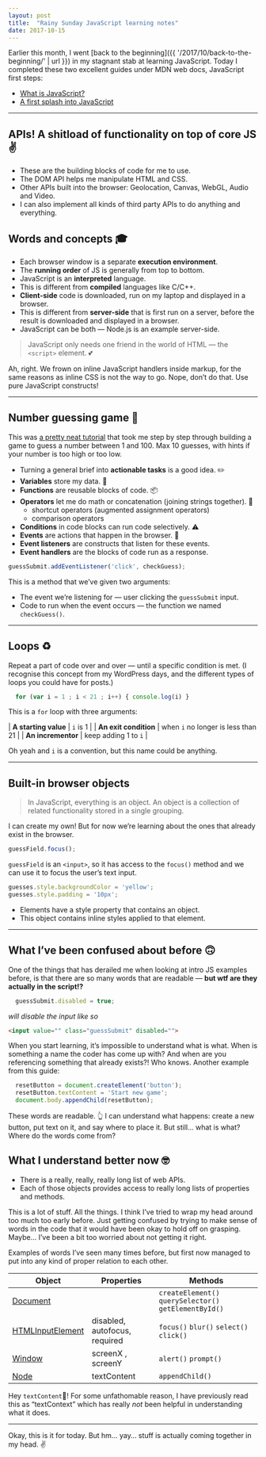 ```yaml
---
layout: post
title:  "Rainy Sunday JavaScript learning notes"
date: 2017-10-15
---
```


Earlier this month, I went [back to the beginning]({{ '/2017/10/back-to-the-beginning/' | url }}) in my stagnant stab at learning JavaScript. Today I completed these two excellent guides under MDN web docs, JavaScript first steps:

* [What is JavaScript?](https://developer.mozilla.org/en-US/docs/Learn/JavaScript/First_steps/What_is_JavaScript)
* [A first splash into JavaScript](https://developer.mozilla.org/en-US/docs/Learn/JavaScript/First_steps/A_first_splash)

---

## APIs! A shitload of functionality on top of core JS ✌️
* These are the building blocks of code for me to use.
* The DOM API helps me manipulate HTML and CSS.
* Other APIs built into the browser: Geolocation, Canvas, WebGL, Audio and Video.
* I can also implement all kinds of third party APIs to do anything and everything.

## Words and concepts 🎓
* Each browser window is a separate **execution environment**.
* The **running order** of JS is generally from top to bottom.
* JavaScript is an **interpreted** language.
* This is different from **compiled** languages like C/C++.
*  **Client-side** code is downloaded, run on my laptop and displayed in a browser.
*  This is different from **server-side** that is first run on a server, before the result is downloaded and displayed in a browser.
*  JavaScript can be both — Node.js is an example server-side.

> JavaScript only needs one friend in the world of HTML — the `<script>` element. 💕

Ah, right. We frown on inline JavaScript handlers inside markup, for the same reasons as inline CSS is not the way to go. Nope, don’t do that. Use pure JavaScript constructs!

---

## Number guessing game 👾

This was [a pretty neat tutorial](https://developer.mozilla.org/en-US/docs/Learn/JavaScript/First_steps/A_first_splash) that took me step by step through building a game to guess a number between 1 and 100. Max 10 guesses, with hints if your number is too high or too low.

* Turning a general brief into **actionable tasks** is a good idea. ✏️
* **Variables** store my data. 👜
* **Functions** are reusable blocks of code. 📦
* **Operators** let me do math or concatenation (joining strings together). 🔨
    * shortcut operators (augmented assignment operators)
    * comparison operators
* **Conditions** in code blocks can run code selectively. ⚠️
* **Events** are actions that happen in the browser. 📅
* **Event listeners** are constructs that listen for these events.
* **Event handlers** are the blocks of code run as a response.

```js
guessSubmit.addEventListener('click', checkGuess);
```

This is a method that we’ve given two arguments:
* The event we’re listening for — user clicking the `guessSubmit` input.
* Code to run when the event occurs — the function we named `checkGuess()`.

---

## Loops ♻️

Repeat a part of code over and over — until a specific condition is met. (I recognise this concept from my WordPress days, and the different types of loops you could have for posts.)

```js
  for (var i = 1 ; i < 21 ; i++) { console.log(i) }
```

This is a `for` loop with three arguments:

| **A starting value** | `i` is 1 |
| **An exit condition** | when `i` no longer is less than 21 |
| **An incrementor** | keep adding 1 to `i` |


Oh yeah and `i` is a convention, but this name could be anything.

---

## Built-in browser objects

> In JavaScript, everything is an object. An object is a collection of related functionality stored in a single grouping.

I can create my own! But for now we’re learning about the ones that already exist in the browser.

```js
guessField.focus();
```

`guessField` is an `<input>`, so it has access to the `focus()` method and we can use it to focus the user’s text input.

```js
guesses.style.backgroundColor = 'yellow';
guesses.style.padding = '10px';
```

* Elements have a style property that contains an object.
* This object contains inline styles applied to that element.

---

## What I’ve been confused about before 🙃

One of the things that has derailed me when looking at intro JS examples before, is that there are so many words that are readable — **but wtf are they actually in the script!?**

```js
  guessSubmit.disabled = true;
```
*will disable the input like so*
```html
<input value="" class="guessSubmit" disabled="">
```

 When you start learning, it’s impossible to understand what is what. When is something a name the coder has come up with? And when are you referencing something that already exists?! Who knows. Another example from this guide:

```js
  resetButton = document.createElement('button');
  resetButton.textContent = 'Start new game';
  document.body.appendChild(resetButton);
```

These words are readable. 👆 I can understand what happens: create a new button, put text on it, and say where to place it. But still… what is what? Where do the words come from?


## What I understand better now 🤓

* There is a really, really, really long list of web APIs.
* Each of those objects provides access to really long lists of properties and methods.

This is a lot of stuff. All the things. I think I’ve tried to wrap my head around too much too early before. Just getting confused by trying to make sense of words in the code that it would have been okay to hold off on grasping. Maybe… I’ve been a bit too worried about not getting it right.

Examples of words I’ve seen many times before, but first now managed to put into any kind of proper relation to each other.

| Object | Properties | Methods |
| --- | --- | --- |
| [Document](https://developer.mozilla.org/en-US/docs/Web/API/Document) |  | `createElement()` `querySelector()` `getElementById()` |
| [HTMLInputElement](https://developer.mozilla.org/en-US/docs/Web/API/HTMLInputElement) | disabled, autofocus, required | `focus()` `blur()` `select()` `click()` |
| [Window]() | screenX , screenY | `alert()` `prompt()` |
| [Node](https://developer.mozilla.org/en-US/docs/Web/API/Node) | textContent | `appendChild()` |


Hey `textContent`👋! For some unfathomable reason, I have previously read this as “textContext” which has really *not* been helpful in understanding what it does.

---

Okay, this is it for today. But hm… yay… stuff is actually coming together in my head. ✌️
